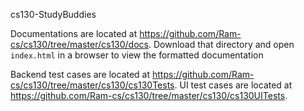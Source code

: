 cs130-StudyBuddies

Documentations are located at https://github.com/Ram-cs/cs130/tree/master/cs130/docs. Download that directory and open `index.html` in a browser to view the formatted documentation

Backend test cases are located at https://github.com/Ram-cs/cs130/tree/master/cs130/cs130Tests. UI test cases are located at https://github.com/Ram-cs/cs130/tree/master/cs130/cs130UITests.
